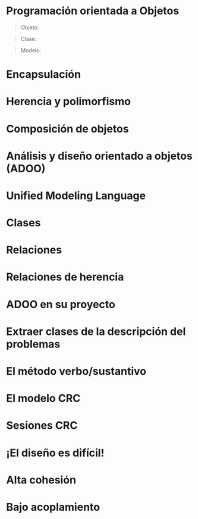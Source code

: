 # Programación orientada a Objetos

> Objeto: 

> Clase: 

> Modelo: 

# Encapsulación

# Herencia y polimorfismo

# Composición de objetos

# Análisis y diseño orientado a objetos (ADOO)

# Unified Modeling Language

# Clases

# Relaciones

# Relaciones de herencia

# ADOO en su proyecto

# Extraer clases de la descripción del problemas

# El método verbo/sustantivo

# El modelo CRC

# Sesiones CRC

# ¡El diseño es difícil!

# Alta cohesión

# Bajo acoplamiento

